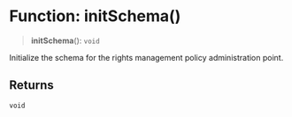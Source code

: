 # Function: initSchema()

> **initSchema**(): `void`

Initialize the schema for the rights management policy administration point.

## Returns

`void`
